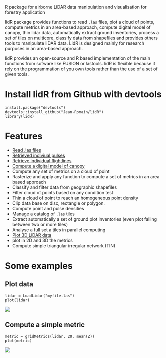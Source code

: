 R package for airborne LiDAR data manipulation and visualisation for forestry application

lidR package provides functions to read `.las` files, plot a cloud of points, compute metrics in an area-based approach, compute digital model of canopy, thin lidar data, automatically extract ground inventories, process a set of tiles on multicore, classify data from shapefiles and provides others tools to manipulate liDAR data. LidR is designed mainly for research purposes in an area-based approach.

lidR provides an open-source and R based implementation of the main functions from sofware like FUSION or lastools. lidR is flexible because it rely on the programmation of you own tools rather than the use of a set of given tools.

# Install lidR from Github with devtools

    install.package("devtools")
    devtools::install_github("Jean-Romain/lidR")
    library(lidR)
    
# Features 

- [Read .las files](http://jean-romain.github.io/lidR/loadLidar.html)
- [Retrieved indiviual pulses](http://jean-romain.github.io/lidR/loadLidar.html#dynamically-computed-fields)
- [Retrieve individual flightlines](http://jean-romain.github.io/lidR/loadLidar.html#dynamically-computed-fields)
- [Compute a digital model of canopy](http://jean-romain.github.io/lidR/canopy.html)
- Compute any set of metrics on a cloud of point
- Rasterize and apply any function to compute a set of metrics in an area based approach
- Classify and filter data from geographic shapefiles
- Filter cloud of points based on any condition test
- Thin a cloud of point to reach an homogeneous point density
- Clip data base on disc, rectangle or polygon.
- Compute point and pulse densities
- Manage a catalog of `.las` tiles
- Extract automatically a set of ground plot inventories (even plot falling between two or more tiles)
- Analyse a full set a tiles in parallel computing
- [Plot 3D LiDAR data](http://jean-romain.github.io/lidR/plotLidar.html)
- plot in 2D and 3D the metrics
- Compute simple triangular irregular network (TIN)
    
# Some examples
     
## Plot data

	lidar = LoadLidar("myfile.las")
	plot(lidar)

![](https://github.com/Jean-Romain/lidR/blob/gh-pages/images/plot3d_1.jpg)

## Compute a simple metric

    metric = gridMetrics(lidar, 20, mean(Z))
    plot(metric)

![](https://github.com/Jean-Romain/lidR/blob/gh-pages/images/gridMetrics-mean.jpg)
